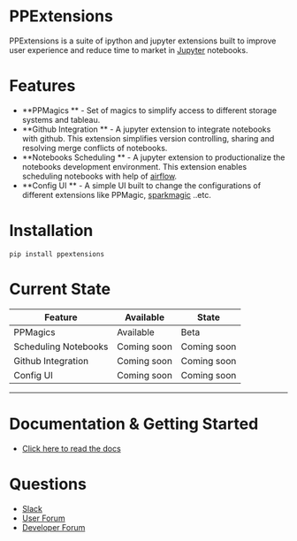 # PPExtensions

PPExtensions is a suite of ipython and jupyter extensions built to improve user experience and reduce time to market in [Jupyter](http://jupyter.org) notebooks.


# Features

* **PPMagics ** - Set of magics to simplify access to different storage systems and tableau.
* **Github Integration ** - A jupyter extension to integrate notebooks with github. This extension simplifies version controlling, sharing and resolving merge conflicts of notebooks.
* **Notebooks Scheduling ** - A jupyter extension to productionalize the notebooks development environment. This extension enables scheduling notebooks with help of [airflow](https://airflow.apache.org/).
* **Config UI ** - A simple UI built to change the configurations of different extensions like PPMagic, [sparkmagic](https://github.com/jupyter-incubator/sparkmagic) ..etc.


# Installation

    pip install ppextensions


# Current State

| Feature | Available | State |
|---------------------- | ------------- | -------------|
| PPMagics | Available | Beta |
| Scheduling Notebooks | Coming soon | Coming soon |
| Github Integration | Coming soon | Coming soon |
| Config UI | Coming soon | Coming soon |

--------------------------------------------------------------------------------------------------------------------

# Documentation & Getting Started

* [Click here to read the docs](http://ppextensions.readthedocs.io/)

# Questions

* [Slack](https://ppextensions.slack.com)
* [User Forum](https://groups.google.com/d/forum/ppextensions)
* [Developer Forum](https://groups.google.com/d/forum/ppextensions)
